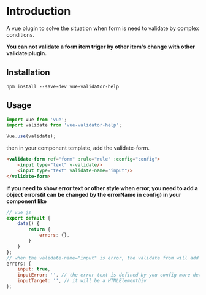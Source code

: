 # Introduction
A vue plugin to solve the situation when form is need to validate by complex conditions.

**You can not validate a form item triger by other item's change with other validate plugin.**

## Installation
`npm install --save-dev vue-validator-help`

## Usage
```js
import Vue from 'vue';
import validate from 'vue-validator-help';

Vue.use(validate);
```

then in your component template, add the validate-form.
```html
<validate-form ref="form" :rule="rule" :config="config">
    <input type="text" v-validate/>
    <input type="text" validate-name="input"/>
</validate-form>
```
**if you need to show error text or other style when error, you need to add a object errors(it can be changed by the errorName in config) in your component like**
```js
// vue js
export default {
    data() {
        return {
            errors: {},
        }
    }
};
// when the validate-name="input" is error, the validate from will add the key into errors
errors: {
    input: true,
    inputError: '', // the error text is defined by you config more detail in component
    inputTarget: '', // it will be a HTMLElementDiv
};
```
